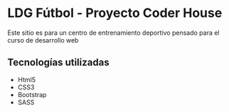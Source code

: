 <h1>LDG Fútbol - Proyecto Coder House</h1>
<p>Este sitio es para un centro de entrenamiento deportivo pensado para el curso de desarrollo web</p>

<h2>Tecnologías utilizadas</h2>
<ul>
    <li>Html5</li>
    <li>CSS3</li>
    <li>Bootstrap</li>
    <li>SASS</li>
</ul>